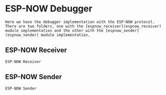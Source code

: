 # ESP-NOW Debugger

    Here we have the debugger implementation with the ESP-NOW protocol. There are two folders, one with the [espnow_receiver](espnow_receiver) module implementation and the other with the [espnow_sender](espnow_sender) module implementation.

## ESP-NOW Receiver

    ESP-NOW Receiver

## ESP-NOW Sender

    ESP-NOW Sender

